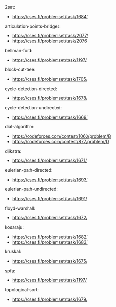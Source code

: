 2sat:
- https://cses.fi/problemset/task/1684/

articulation-points-bridges:
- https://cses.fi/problemset/task/2077/
- https://cses.fi/problemset/task/2076

bellman-ford:
- https://cses.fi/problemset/task/1197/

block-cut-tree:
- https://cses.fi/problemset/task/1705/

cycle-detection-directed:
- https://cses.fi/problemset/task/1678/

cycle-detection-undirected:
- https://cses.fi/problemset/task/1669/

dial-algorithm:
- https://codeforces.com/contest/1063/problem/B
- https://codeforces.com/contest/877/problem/D

dijkstra:
- https://cses.fi/problemset/task/1671/

eulerian-path-directed:
- https://cses.fi/problemset/task/1693/

eulerian-path-undirected:
- https://cses.fi/problemset/task/1691/

floyd-warshall:
- https://cses.fi/problemset/task/1672/

kosaraju:
- https://cses.fi/problemset/task/1682/
- https://cses.fi/problemset/task/1683/

kruskal:
- https://cses.fi/problemset/task/1675/

spfa:
- https://cses.fi/problemset/task/1197/

topological-sort:
- https://cses.fi/problemset/task/1679/